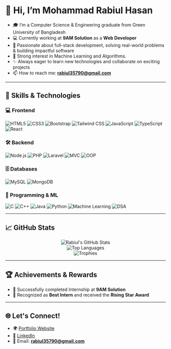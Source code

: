 # 👋 Hi, I’m Mohammad Rabiul Hasan

- 🎓 I’m a Computer Science & Engineering graduate from Green University of Bangladesh  
- 💻 Currently working at **9AM Solution** as a **Web Developer**  
- 🚀 Passionate about full-stack development, solving real-world problems & building impactful software  
- 🧠 Strong interest in Machine Learning and Algorithms.
- ✨ Always eager to learn new technologies and collaborate on exciting projects  
- 📫 How to reach me: **rabiul35790@gmail.com**

---

## 🔧 Skills & Technologies

### 💻 Frontend
![HTML5](https://img.shields.io/badge/HTML5-E34F26?style=flat&logo=html5&logoColor=white)
![CSS3](https://img.shields.io/badge/CSS3-1572B6?style=flat&logo=css3&logoColor=white)
![Bootstrap](https://img.shields.io/badge/Bootstrap-563D7C?style=flat&logo=bootstrap&logoColor=white)
![Tailwind CSS](https://img.shields.io/badge/Tailwind_CSS-38B2AC?style=flat&logo=tailwind-css&logoColor=white)
![JavaScript](https://img.shields.io/badge/JavaScript-F7DF1E?style=flat&logo=javascript&logoColor=black)
![TypeScript](https://img.shields.io/badge/TypeScript-3178C6?style=flat&logo=typescript&logoColor=white)
![React](https://img.shields.io/badge/React-61DAFB?style=flat&logo=react&logoColor=black)

### 🛠️ Backend
![Node.js](https://img.shields.io/badge/Node.js-339933?style=flat&logo=node.js&logoColor=white)
![PHP](https://img.shields.io/badge/PHP-777BB4?style=flat&logo=php&logoColor=white)
![Laravel](https://img.shields.io/badge/Laravel-F55247?style=flat&logo=laravel&logoColor=white)
![MVC](https://img.shields.io/badge/MVC-Model%20View%20Controller-blue)
![OOP](https://img.shields.io/badge/OOP-Object%20Oriented%20Programming-green)

### 🗄️ Databases
![MySQL](https://img.shields.io/badge/MySQL-4479A1?style=flat&logo=mysql&logoColor=white)
![MongoDB](https://img.shields.io/badge/MongoDB-47A248?style=flat&logo=mongodb&logoColor=white)

### 🧠 Programming & ML
![C](https://img.shields.io/badge/C-A8B9CC?style=flat&logo=c&logoColor=black)
![C++](https://img.shields.io/badge/C++-00599C?style=flat&logo=c%2B%2B&logoColor=white)
![Java](https://img.shields.io/badge/Java-ED8B00?style=flat&logo=java&logoColor=white)
![Python](https://img.shields.io/badge/Python-3776AB?style=flat&logo=python&logoColor=white)
![Machine Learning](https://img.shields.io/badge/Machine%20Learning-brightgreen)
![DSA](https://img.shields.io/badge/Data%20Structure%20%26%20Algorithm-orange)

---

## 📈 GitHub Stats

<p align="center">
  <img src="https://github-readme-stats.vercel.app/api?username=Rabiul35790&count_private=true&show_icons=true&theme=radical" alt="Rabiul's GitHub Stats" />
  <br />
  <img src="https://github-readme-stats.vercel.app/api/top-langs/?username=Rabiul35790&layout=compact&theme=radical" alt="Top Languages" />
  <br />
  <img src="https://github-profile-trophy.vercel.app/?username=Rabiul35790&theme=radical&row=1&margin-w=10&no-frame=true" alt="Trophies" />
</p>

---

## 🏆 Achievements & Rewards

- 🏅 Successfully completed Internship at **9AM Solution**
- 🌟 Recognized as **Best Intern** and received the **Rising Star Award**

---

## 🌐 Let's Connect!
- 🌍 [Portfolio Website](https://rabiulh.netlify.app/)
- 💼 [LinkedIn]([https://www.linkedin.com/in/yourprofile](https://www.linkedin.com/in/mohammad-rabiul-hasan-173481209/))
- 📧 Email: **rabiul35790@gmail.com**
